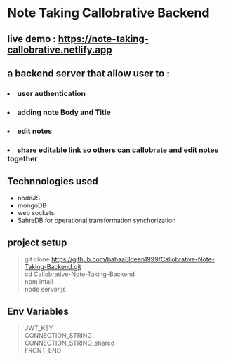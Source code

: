# Note Taking Callobrative Backend

## live demo : https://note-taking-callobrative.netlify.app

## a backend server that allow user to :

### <ul>

### <li> user authentication</li>

### <li>adding note Body and Title</li>

### <li>edit notes</li>

### <li>share editable link so others can callobrate and edit notes together</li>

### </ul>

## Technnologies used

<ul>
<li>nodeJS</li>
<li>mongoDB</li>
<li>web sockets</li>
<li>SahreDB for operational transformation synchorization</li>
</ul>

## project setup

> git clone https://github.com/bahaaEldeen1999/Callobrative-Note-Taking-Backend.git<br>
> cd Callobrative-Note-Taking-Backend<br>
> npm intall <br>
> node server.js <br>

## Env Variables

> JWT_KEY<br>
> CONNECTION_STRING <br>
> CONNECTION_STRING_shared <br>
> FRONT_END <br>
